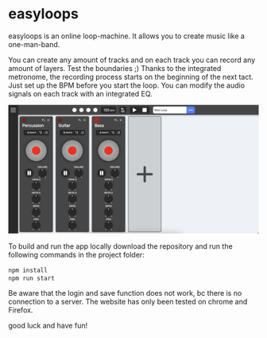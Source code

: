# easyloops

easyloops is an online loop-machine. It allows you to create music like a one-man-band.

You can create any amount of tracks and on each track you can record any amount of layers. Test the boundaries ;)
Thanks to the integrated metronome, the recording process starts on the beginning of the next tact. Just set up the BPM before you start the loop.
You can modify the audio signals on each track with an integrated EQ.  

![screenshot](https://github.com/baeroe/easyloops/blob/main/oberfleache.png?raw=true)

To build and run the app locally download the repository and run the following commands in the project folder:

    npm install
    npm run start
    
Be aware that the login and save function does not work, bc there is no connection to a server. The website has only been tested on chrome and Firefox.
    
good luck and have fun!
